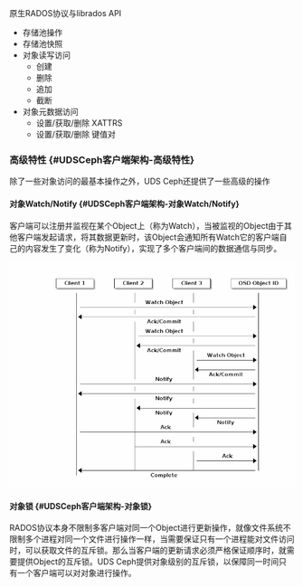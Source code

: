 原生RADOS协议与librados API

* 存储池操作
* 存储池快照
* 对象读写访问
  * 创建
  * 删除
  * 追加
  * 截断
* 对象元数据访问
  * 设置/获取/删除 XATTRS
  * 设置/获取/删除 键值对

### 高级特性 {#UDSCeph客户端架构-高级特性}

除了一些对象访问的最基本操作之外，UDS Ceph还提供了一些高级的操作

#### 对象Watch/Notify {#UDSCeph客户端架构-对象Watch/Notify}

客户端可以注册并监视在某个Object上（称为Watch），当被监视的Object由于其他客户端发起请求，将其数据更新时，该Object会通知所有Watch它的客户端自己的内容发生了变化（称为Notify），实现了多个客户端间的数据通信与同步。

![](/assets/native_protocol_1.png)

#### 对象锁 {#UDSCeph客户端架构-对象锁}

RADOS协议本身不限制多客户端对同一个Object进行更新操作，就像文件系统不限制多个进程对同一个文件进行操作一样，当需要保证只有一个进程能对文件访问时，可以获取文件的互斥锁。那么当客户端的更新请求必须严格保证顺序时，就需要提供Object的互斥锁。UDS Ceph提供对象级别的互斥锁，以保障同一时间只有一个客户端可以对对象进行操作。



